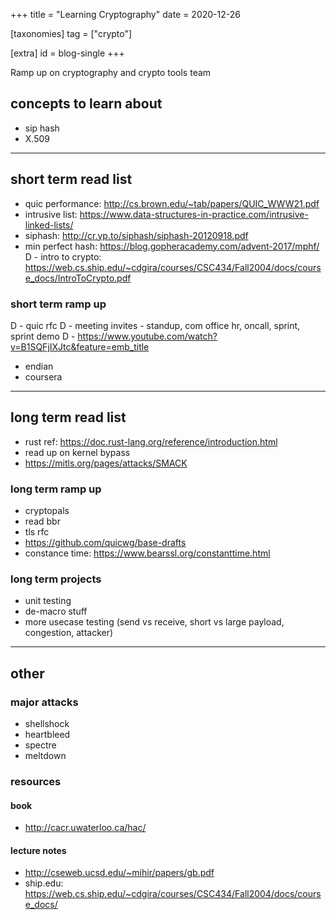 +++
title = "Learning Cryptography"
date = 2020-12-26


[taxonomies]
tag = ["crypto"]

[extra]
id = blog-single
+++

Ramp up on cryptography and crypto tools team
<!-- more -->

## concepts to learn about
- sip hash
- X.509

-----------------

## short term read list
- quic performance: http://cs.brown.edu/~tab/papers/QUIC_WWW21.pdf
- intrusive list: https://www.data-structures-in-practice.com/intrusive-linked-lists/
- siphash: http://cr.yp.to/siphash/siphash-20120918.pdf
- min perfect hash: https://blog.gopheracademy.com/advent-2017/mphf/
D - intro to crypto: https://web.cs.ship.edu/~cdgira/courses/CSC434/Fall2004/docs/course_docs/IntroToCrypto.pdf

### short term ramp up
D - quic rfc
D - meeting invites - standup, com office hr, oncall, sprint, sprint demo
D - https://www.youtube.com/watch?v=B1SQFjIXJtc&feature=emb_title
- endian
- coursera

-------------------

## long term read list
- rust ref: https://doc.rust-lang.org/reference/introduction.html
- read up on kernel bypass
- https://mitls.org/pages/attacks/SMACK

### long term ramp up
- cryptopals
- read bbr
- tls rfc
- https://github.com/quicwg/base-drafts
- constance time: https://www.bearssl.org/constanttime.html

### long term projects
- unit testing
- de-macro stuff
- more usecase testing (send vs receive, short vs large payload, congestion, attacker)

-----------------

## other
### major attacks
- shellshock
- heartbleed
- spectre
- meltdown

### resources
#### book
- http://cacr.uwaterloo.ca/hac/
#### lecture notes
- http://cseweb.ucsd.edu/~mihir/papers/gb.pdf
- ship.edu: https://web.cs.ship.edu/~cdgira/courses/CSC434/Fall2004/docs/course_docs/
